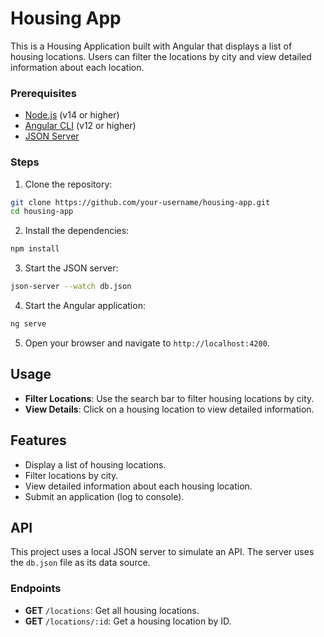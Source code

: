# Housing App

This is a Housing Application built with Angular that displays a list of housing locations. Users can filter the locations by city and view detailed information about each location.

### Prerequisites

- [Node.js](https://nodejs.org/) (v14 or higher)
- [Angular CLI](https://angular.io/cli) (v12 or higher)
- [JSON Server](https://github.com/typicode/json-server)

### Steps

1. Clone the repository:

```sh
git clone https://github.com/your-username/housing-app.git
cd housing-app
```

2. Install the dependencies:

```sh
npm install
```

3. Start the JSON server:

```sh
json-server --watch db.json
```

4. Start the Angular application:

```sh
ng serve
```

5. Open your browser and navigate to `http://localhost:4200`.

## Usage

- **Filter Locations**: Use the search bar to filter housing locations by city.
- **View Details**: Click on a housing location to view detailed information.

## Features

- Display a list of housing locations.
- Filter locations by city.
- View detailed information about each housing location.
- Submit an application (log to console).

## API

This project uses a local JSON server to simulate an API. The server uses the `db.json` file as its data source.

### Endpoints

- **GET** `/locations`: Get all housing locations.
- **GET** `/locations/:id`: Get a housing location by ID.
